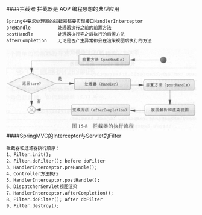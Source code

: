 ####拦截器
    拦截器是 AOP 编程思想的典型应用
    
    Spring中要求处理器的拦截器都要实现接口HandlerInterceptor
    preHandle          处理器执行之前的前置方法
    postHandle         处理器执行完之后执行的后置方法
    afterCompletion    无论是否产生异常都会在渲染视图后执行的方法
    
   ![](拦截流程.png)
####SpringMVC的Interceptor与Servlet的Filter

    拦截器和过滤器执行顺序：
    1、Filter.init();
    2、Filter.doFilter(); before doFilter
    3、HandlerInterceptor.preHandle();
    4、Controller方法执行
    5、HandlerInterceptor.postHandle();
    6、DispatcherServlet视图渲染
    7、HandlerInterceptor.afterCompletion();
    8、Filter.doFilter(); after doFilter
    9、Filter.destroy();